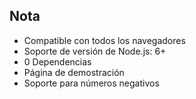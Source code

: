 ## Nota

- Compatible con todos los navegadores
- Soporte de versión de Node.js: 6+
- 0 Dependencias
- Página de demostración
- Soporte para números negativos
